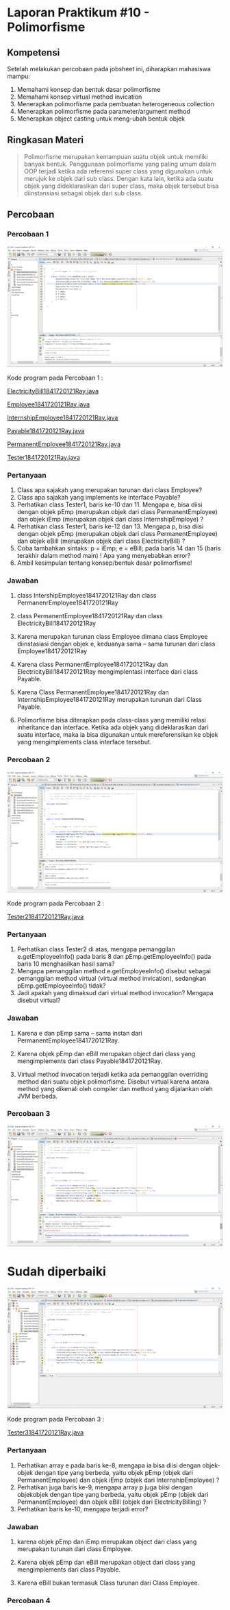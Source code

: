 # Laporan Praktikum #10 - Polimorfisme

## Kompetensi

Setelah melakukan percobaan pada jobsheet ini, diharapkan mahasiswa mampu:
1. Memahami konsep dan bentuk dasar polimorfisme
2. Memahami konsep virtual method invication
3. Menerapkan polimorfisme pada pembuatan heterogeneous collection
4. Menerapkan polimorfisme pada parameter/argument method
5. Menerapkan object casting untuk meng-ubah bentuk objek

## Ringkasan Materi

>Polimorfisme merupakan kemampuan suatu objek untuk memiliki banyak bentuk. Penggunaan polimorfisme yang paling umum dalam OOP terjadi ketika ada referensi super class yang digunakan untuk merujuk ke objek dari sub class. Dengan kata lain, ketika ada suatu objek yang dideklarasikan dari super class, maka objek tersebut bisa diinstansiasi sebagai objek dari sub class.

## Percobaan

### Percobaan 1

![contoh screenshot](img/Screenshot_1.png)

Kode program pada Percobaan 1 : 

[ElectricityBill1841720121Ray.java](../../src/10_Polimorfisme/Percobaan1/ElectricityBill1841720121Ray.java)

[Employee1841720121Ray.java](../../src/10_Polimorfisme/Percobaan1/Employee1841720121Ray.java)

[InternshipEmployee1841720121Ray.java](../../src/10_Polimorfisme/Percobaan1/InternshipEmployee1841720121Ray.java)

[Payable1841720121Ray.java](../../src/10_Polimorfisme/Percobaan1/Payable1841720121Ray.java)

[PermanentEmployee1841720121Ray.java](../../src/10_Polimorfisme/Percobaan1/PermanentEmployee1841720121Ray.java)

[Tester1841720121Ray.java](../../src/10_Polimorfisme/Percobaan1/Tester1841720121Ray.java)

### Pertanyaan

1. Class apa sajakah yang merupakan turunan dari class Employee? 
2. Class apa sajakah yang implements ke interface Payable? 
3. Perhatikan class Tester1, baris ke-10 dan 11. Mengapa e, bisa diisi dengan objek pEmp (merupakan objek dari class PermanentEmployee) dan objek iEmp (merupakan objek dari class InternshipEmploye) ?  
4. Perhatikan class Tester1, baris ke-12 dan 13. Mengapa p, bisa diisi dengan objek pEmp (merupakan objek dari class PermanentEmployee) dan objek eBill (merupakan objek dari class ElectricityBill) ? 
5. Coba tambahkan sintaks: p = iEmp;      e = eBill; pada baris 14 dan 15 (baris terakhir dalam method main) ! Apa yang menyebabkan error? 
6. Ambil kesimpulan tentang konsep/bentuk dasar polimorfisme! 

### Jawaban

1. class IntershipEmployee1841720121Ray dan class PermanenrEmployee1841720121Ray

2. class PermanentEmployee1841720121Ray dan class ElectricityBill1841720121Ray

3. Karena merupakan turunan class Employee dimana class Employee diinstasiasi dengan objek e, keduanya sama – sama turunan dari class Employee1841720121Ray

4. Karena class PermanentEmployee1841720121Ray dan ElectricityBill1841720121Ray mengimplentasi interface dari class Payable.

5. Karena Class PermanentEmployee1841720121Ray dan InternshipEmployee1841720121Ray merupakan turunan dari Class Payable.

6. Polimorfisme bisa diterapkan pada class-class yang memiliki relasi inheritance dan interface. Ketika ada objek yang dideklarasikan dari suatu interface, maka ia bisa digunakan untuk mereferensikan ke objek yang mengimplements class interface tersebut.

### Percobaan 2

![contoh screenshot](img/Screenshot_2.png)

Kode program pada Percobaan 2 : 

[Tester21841720121Ray.java](../../src/10_Polimorfisme/Percobaan2/Tester21841720121Ray.java)

### Pertanyaan

1. Perhatikan class Tester2 di atas, mengapa pemanggilan e.getEmployeeInfo() pada baris 8 dan pEmp.getEmployeeInfo() pada baris 10 menghasilkan hasil sama?  
2. Mengapa pemanggilan method e.getEmployeeInfo() disebut sebagai pemanggilan method virtual (virtual method invication), sedangkan pEmp.getEmployeeInfo() tidak? 
3. Jadi apakah yang dimaksud dari virtual method invocation? Mengapa disebut virtual?

### Jawaban

1. Karena e dan pEmp sama – sama instan dari PermanentEmployee1841720121Ray.

2. Karena objek pEmp dan eBill merupakan object dari class yang mengimplements dari class Payable1841720121Ray.

3. Virtual method invocation terjadi ketika ada pemanggilan overriding method dari suatu objek polimorfisme. Disebut virtual karena antara method yang dikenali oleh compiler dan method yang dijalankan oleh JVM berbeda.

### Percobaan 3

![contoh screenshot](img/Screenshot_3.png)

# Sudah diperbaiki 

![contoh screenshot](img/Screenshot_4.png)

Kode program pada Percobaan 3 : 

[Tester31841720121Ray.java](../../src/10_Polimorfisme/Percobaan3/Tester31841720121Ray.java)

### Pertanyaan

1. Perhatikan array e pada baris ke-8, mengapa ia bisa diisi dengan objek-objek dengan tipe yang berbeda, yaitu objek pEmp (objek dari PermanentEmployee) dan objek iEmp (objek dari InternshipEmployee) ? 
2. Perhatikan juga baris ke-9, mengapa array p juga biisi dengan objekobjek dengan tipe yang berbeda, yaitu objek pEmp (objek dari PermanentEmployee) dan objek eBill (objek dari ElectricityBilling) ? 
3. Perhatikan baris ke-10, mengapa terjadi error? 

### Jawaban

1. karena objek pEmp dan iEmp merupakan object dari class yang merupakan turunan dari class Employee.

2. Karena objek pEmp dan eBill merupakan object dari class yang mengimplements dari class Payable.

3. Karena eBill bukan termasuk Class turunan dari Class Employee. 

### Percobaan 4